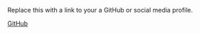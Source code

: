 Replace this with a link to your a GitHub or social media profile.

[GitHub](http://github.com/Ribin1998)
